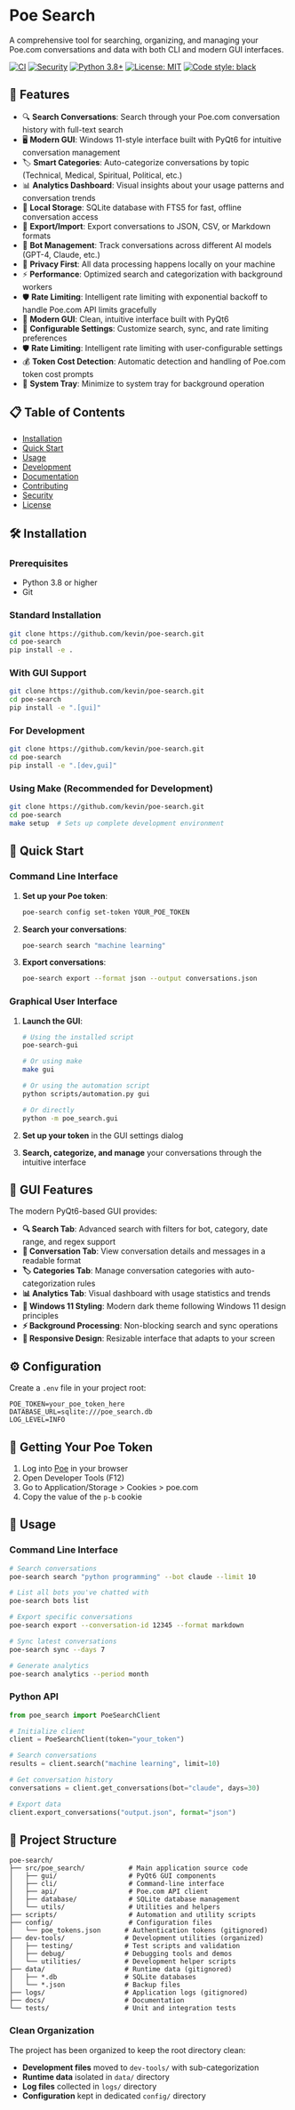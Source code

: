 # Poe Search

A comprehensive tool for searching, organizing, and managing your Poe.com conversations and data with both CLI and modern GUI interfaces.

[![CI](https://github.com/kevin/poe-search/workflows/CI/badge.svg)](https://github.com/kevin/poe-search/actions)
[![Security](https://github.com/kevin/poe-search/workflows/Security%20Scan/badge.svg)](https://github.com/kevin/poe-search/actions)
[![Python 3.8+](https://img.shields.io/badge/python-3.8+-blue.svg)](https://www.python.org/downloads/)
[![License: MIT](https://img.shields.io/badge/License-MIT-yellow.svg)](https://opensource.org/licenses/MIT)
[![Code style: black](https://img.shields.io/badge/code%20style-black-000000.svg)](https://github.com/psf/black)

## 🚀 Features

- 🔍 **Search Conversations**: Search through your Poe.com conversation history with full-text search
- 🖥️ **Modern GUI**: Windows 11-style interface built with PyQt6 for intuitive conversation management
- 🏷️ **Smart Categories**: Auto-categorize conversations by topic (Technical, Medical, Spiritual, Political, etc.)
- 📊 **Analytics Dashboard**: Visual insights about your usage patterns and conversation trends
- 💾 **Local Storage**: SQLite database with FTS5 for fast, offline conversation access
- 🔄 **Export/Import**: Export conversations to JSON, CSV, or Markdown formats
- 🤖 **Bot Management**: Track conversations across different AI models (GPT-4, Claude, etc.)
- 🔐 **Privacy First**: All data processing happens locally on your machine
- ⚡ **Performance**: Optimized search and categorization with background workers
- 🛡️ **Rate Limiting**: Intelligent rate limiting with exponential backoff to handle Poe.com API limits gracefully
- 🎨 **Modern GUI**: Clean, intuitive interface built with PyQt6
- 🔧 **Configurable Settings**: Customize search, sync, and rate limiting preferences
- 🛡️ **Rate Limiting**: Intelligent rate limiting with user-configurable settings
- 💰 **Token Cost Detection**: Automatic detection and handling of Poe.com token cost prompts
- 🔔 **System Tray**: Minimize to system tray for background operation

## 📋 Table of Contents

- [Installation](#installation)
- [Quick Start](#quick-start)
- [Usage](#usage)
- [Development](#development)
- [Documentation](#documentation)
- [Contributing](#contributing)
- [Security](#security)
- [License](#license)

## 🛠️ Installation

### Prerequisites

- Python 3.8 or higher
- Git

### Standard Installation

```bash
git clone https://github.com/kevin/poe-search.git
cd poe-search
pip install -e .
```

### With GUI Support

```bash
git clone https://github.com/kevin/poe-search.git
cd poe-search
pip install -e ".[gui]"
```

### For Development

```bash
git clone https://github.com/kevin/poe-search.git
cd poe-search
pip install -e ".[dev,gui]"
```

### Using Make (Recommended for Development)

```bash
git clone https://github.com/kevin/poe-search.git
cd poe-search
make setup  # Sets up complete development environment
```

## 🚀 Quick Start

### Command Line Interface

1. **Set up your Poe token**:
   ```bash
   poe-search config set-token YOUR_POE_TOKEN
   ```

2. **Search your conversations**:
   ```bash
   poe-search search "machine learning"
   ```

3. **Export conversations**:
   ```bash
   poe-search export --format json --output conversations.json
   ```

### Graphical User Interface

1. **Launch the GUI**:
   ```bash
   # Using the installed script
   poe-search-gui
   
   # Or using make
   make gui
   
   # Or using the automation script
   python scripts/automation.py gui
   
   # Or directly
   python -m poe_search.gui
   ```

2. **Set up your token** in the GUI settings dialog

3. **Search, categorize, and manage** your conversations through the intuitive interface

## 🎨 GUI Features

The modern PyQt6-based GUI provides:

- **🔍 Search Tab**: Advanced search with filters for bot, category, date range, and regex support
- **💬 Conversation Tab**: View conversation details and messages in a readable format
- **🏷️ Categories Tab**: Manage conversation categories with auto-categorization rules
- **📊 Analytics Tab**: Visual dashboard with usage statistics and trends
- **🎨 Windows 11 Styling**: Modern dark theme following Windows 11 design principles
- **⚡ Background Processing**: Non-blocking search and sync operations
- **📱 Responsive Design**: Resizable interface that adapts to your screen

## ⚙️ Configuration

Create a `.env` file in your project root:

```env
POE_TOKEN=your_poe_token_here
DATABASE_URL=sqlite:///poe_search.db
LOG_LEVEL=INFO
```

## 🔑 Getting Your Poe Token

1. Log into [Poe](https://poe.com) in your browser
2. Open Developer Tools (F12)
3. Go to Application/Storage > Cookies > poe.com
4. Copy the value of the `p-b` cookie

## 📖 Usage

### Command Line Interface

```bash
# Search conversations
poe-search search "python programming" --bot claude --limit 10

# List all bots you've chatted with
poe-search bots list

# Export specific conversations
poe-search export --conversation-id 12345 --format markdown

# Sync latest conversations
poe-search sync --days 7

# Generate analytics
poe-search analytics --period month
```

### Python API

```python
from poe_search import PoeSearchClient

# Initialize client
client = PoeSearchClient(token="your_token")

# Search conversations
results = client.search("machine learning", limit=10)

# Get conversation history
conversations = client.get_conversations(bot="claude", days=30)

# Export data
client.export_conversations("output.json", format="json")
```

## 📁 Project Structure

```
poe-search/
├── src/poe_search/           # Main application source code
│   ├── gui/                  # PyQt6 GUI components
│   ├── cli/                  # Command-line interface
│   ├── api/                  # Poe.com API client
│   ├── database/             # SQLite database management
│   └── utils/                # Utilities and helpers
├── scripts/                  # Automation and utility scripts
├── config/                   # Configuration files
│   └── poe_tokens.json      # Authentication tokens (gitignored)
├── dev-tools/               # Development utilities (organized)
│   ├── testing/             # Test scripts and validation
│   ├── debug/               # Debugging tools and demos  
│   └── utilities/           # Development helper scripts
├── data/                    # Runtime data (gitignored)
│   ├── *.db                 # SQLite databases
│   └── *.json               # Backup files
├── logs/                    # Application logs (gitignored)
├── docs/                    # Documentation
└── tests/                   # Unit and integration tests
```

### Clean Organization

The project has been organized to keep the root directory clean:
- **Development files** moved to `dev-tools/` with sub-categorization
- **Runtime data** isolated in `data/` directory
- **Log files** collected in `logs/` directory
- **Configuration** kept in dedicated `config/` directory